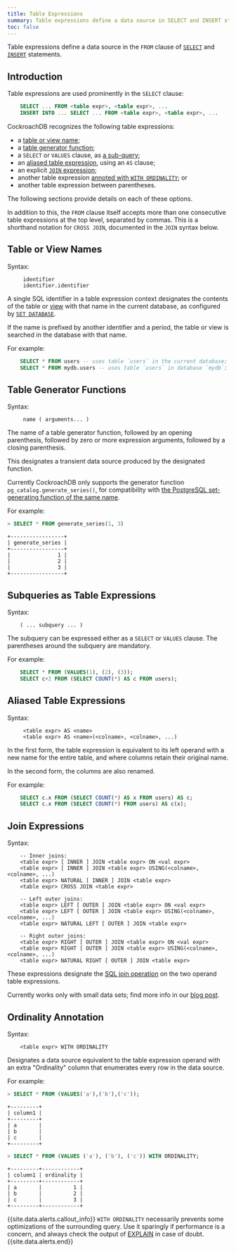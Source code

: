 ```yaml
---
title: Table Expressions
summary: Table expressions define a data source in SELECT and INSERT statements.
toc: false
---
```


Table expressions define a data source in the `FROM` clause of
[`SELECT`](select.html) and [`INSERT`](insert.html) statements.

<div id="toc"></div>

## Introduction

Table expressions are used prominently in the `SELECT` clause:

~~~sql
	SELECT ... FROM <table expr>, <table expr>, ...
	INSERT INTO ... SELECT ... FROM <table expr>, <table expr>, ...
~~~

CockroachDB recognizes the following table expressions:

- a [table or view name](#table-or-view-names);
- a [table generator function](#table-generator-functions);
- a `SELECT` or `VALUES` clause, as [a sub-query](#subqueries-as-table-expressions);
- an [aliased table expression](#aliased-table-expressions), using an `AS` clause;
- an explicit [`JOIN` expression](#join-expressions);
- another table expression [annoted with `WITH ORDINALITY`](#ordinality-annotation); or
- another table expression between parentheses.

The following sections provide details on each of these options.

In addition to this, the `FROM` clause itself accepts more than one
consecutive table expressions at the top level, separated by
commas. This is a shorthand notation for `CROSS JOIN`, documented in
the `JOIN` syntax below.

## Table or View Names

Syntax:

~~~
	 identifier
	 identifier.identifier
~~~

A single SQL identifier in a table expression context designates
the contents of the table or [view](views.html) with that name
in the current database, as configured by [`SET DATABASE`](set-database.html).

If the name is prefixed by another identifier and a period, the table or view
is searched in the database with that name.

For example:

~~~sql
	SELECT * FROM users -- uses table `users` in the current database;
	SELECT * FROM mydb.users -- uses table `users` in database `mydb`;
~~~

## Table Generator Functions

Syntax:

~~~
	 name ( arguments... )
~~~

The name of a table generator function, followed by an opening
parenthesis, followed by zero or more expression arguments, followed
by a closing parenthesis.

This designates a transient data source produced by the designated
function.

Currently CockroachDB only supports the generator function
`pg_catalog.generate_series()`, for compatibility with
[the PostgreSQL set-generating function of the same name](https://www.postgresql.org/docs/9.6/static/functions-srf.html).

For example:

~~~sql
> SELECT * FROM generate_series(1, 3)
~~~
~~~
+-----------------+
| generate_series |
+-----------------+
|               1 |
|               2 |
|               3 |
+-----------------+
~~~

## Subqueries as Table Expressions

Syntax:

~~~
	( ... subquery ... )
~~~

The subquery can be expressed either as a `SELECT` or `VALUES` clause.
The parentheses around the subquery are mandatory.

For example:

~~~sql
	SELECT * FROM (VALUES(1), (2), (3));
	SELECT c+2 FROM (SELECT COUNT(*) AS c FROM users);
~~~

## Aliased Table Expressions

Syntax:

~~~
	 <table expr> AS <name>
	 <table expr> AS <name>(<colname>, <colname>, ...)
~~~

In the first form, the table expression is equivalent to its left operand
with a new name for the entire table, and where columns retain their original name.

In the second form, the columns are also renamed.

For example:

~~~sql
	SELECT c.x FROM (SELECT COUNT(*) AS x FROM users) AS c;
	SELECT c.x FROM (SELECT COUNT(*) FROM users) AS c(x);
~~~

## Join Expressions

Syntax:

~~~
	-- Inner joins:
	<table expr> [ INNER ] JOIN <table expr> ON <val expr>
	<table expr> [ INNER ] JOIN <table expr> USING(<colname>, <colname>, ...)
	<table expr> NATURAL [ INNER ] JOIN <table expr>
	<table expr> CROSS JOIN <table expr>

	-- Left outer joins:
	<table expr> LEFT [ OUTER ] JOIN <table expr> ON <val expr>
	<table expr> LEFT [ OUTER ] JOIN <table expr> USING(<colname>, <colname>, ...)
	<table expr> NATURAL LEFT [ OUTER ] JOIN <table expr>

	-- Right outer joins:
	<table expr> RIGHT [ OUTER ] JOIN <table expr> ON <val expr>
	<table expr> RIGHT [ OUTER ] JOIN <table expr> USING(<colname>, <colname>, ...)
	<table expr> NATURAL RIGHT [ OUTER ] JOIN <table expr>
~~~

These expressions designate the
[SQL join operation](https://en.wikipedia.org/wiki/Join_(SQL)) on the
two operand table expressions.

Currently works only with small data sets; find more info in our [blog post](https://www.cockroachlabs.com/blog/cockroachdbs-first-join/).

## Ordinality Annotation

Syntax:

~~~
	<table expr> WITH ORDINALITY
~~~

Designates a data source equivalent to the table expression operand with
an extra "Ordinality" column that enumerates every row in the data source.

For example:

~~~sql
> SELECT * FROM (VALUES('a'),('b'),('c'));
~~~
~~~
+---------+
| column1 |
+---------+
| a       |
| b       |
| c       |
+---------+
~~~

~~~sql
> SELECT * FROM (VALUES ('a'), ('b'), ('c')) WITH ORDINALITY;
~~~
~~~
+---------+------------+
| column1 | ordinality |
+---------+------------+
| a       |          1 |
| b       |          2 |
| c       |          3 |
+---------+------------+
~~~

{{site.data.alerts.callout_info}}
<code>WITH ORDINALITY</code> necessarily prevents some optimizations of the
surrounding query. Use it sparingly if performance is a concern, and
always check the output of <a href="explain.html">EXPLAIN</a> in case of doubt.
{{site.data.alerts.end}}

